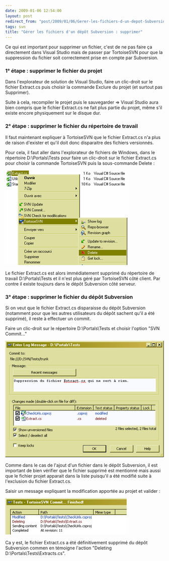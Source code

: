 ```yaml
---
date: 2009-01-06 12:54:00
layout: post
redirect_from: "post/2009/01/06/Gerer-les-fichiers-d-un-depot-Subversion-%3A-supprimer"
tags: svn
title: "Gérer les fichiers d'un dépôt Subversion : supprimer"
---
```


Ce qui est important pour supprimer un fichier, c'est de ne pas faire ça
directement dans Visual Studio mais de passer par TortoiseSVN pour que la
suppression du fichier soit correctement prise en compte par Subversion.

### 1° étape : supprimer le fichier du projet

Dans l'explorateur de solution de Visual Studio, faire un clic-droit sur le
fichier Extract.cs puis choisir la commande Exclure du projet (et surtout pas
Supprimer).

Suite à cela, recompiler le projet puis le sauvegarder => Visual Studio
aura bien compris que le fichier Extract.cs ne fait plus partie du projet, même
s'il existe encore physiquement sur le disque dur.

### 2° étape : supprimer le fichier du répertoire de travail

Il faut maintenant expliquer à TortoiseSVN que le fichier Extract.cs n'a
plus de raison d'exister et qu'il doit donc disparaitre des fichiers
versionnés.

Pour cela, il faut aller dans l'explorateur de fichiers de Windows, dans le
répertoire D:\Portals\Tests pour faire un clic-droit sur le fichier Extract.cs
pour choisir la commande TortoiseSVN puis la sous-commande Delete :

![](/public/2009/01-fichier-supprimer.png)

Le fichier Extract.cs est alors immédiatement supprimé du répertoire de
travail D:\Portals\Tests et il n'est plus géré par TortoiseSVN côté client. Par
contre il existe toujours dans le dépôt Subversion côté serveur.

### 3° étape : supprimer le fichier du dépôt Subversion

Si on veut que le fichier Extract.cs disparaisse du dépôt Subversion
(notamment pour que les autres utilisateurs du dépôt sachent qu'il a été
supprimé), il reste à effectuer un commit.

Faire un clic-droit sur le répertoire D:\Portals\Tests et choisir l'option
"SVN Commit..."

![](/public/2009/02-fichier-supprimer.png)

Comme dans le cas de l'ajout d'un fichier dans le dépôt Subversion, il est
important de bien vérifier que le fichier supprimé est mentionné mais aussi que
le fichier projet apparait dans la liste puisqu'il a été modifié suite à
l'exclusion du fichier Extract.cs.

Saisir un message expliquant la modification apportée au projet et
valider :

![](/public/2009/03-fichier-supprimer.png)

Ca y est, le fichier Extract.cs a été définitivement supprimé du dépôt
Subversion commen en témoigne l'action "Deleting
D:\Portals\Tests\Extracts.cs".
